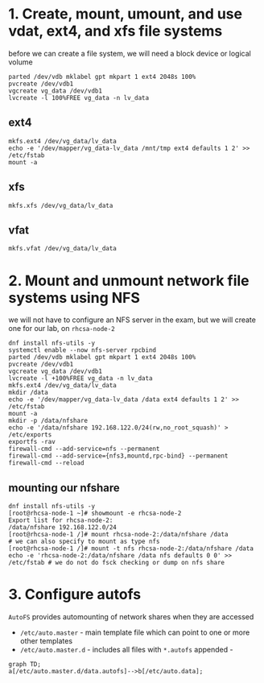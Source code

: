 # 1. Create, mount, umount, and use vdat, ext4, and xfs file systems

before we can create a file system, we will need a block device or logical volume
```
parted /dev/vdb mklabel gpt mkpart 1 ext4 2048s 100%
pvcreate /dev/vdb1
vgcreate vg_data /dev/vdb1
lvcreate -l 100%FREE vg_data -n lv_data
```

## ext4
```
mkfs.ext4 /dev/vg_data/lv_data
echo -e '/dev/mapper/vg_data-lv_data /mnt/tmp ext4 defaults 1 2' >> /etc/fstab
mount -a
```
## xfs
```
mkfs.xfs /dev/vg_data/lv_data
```
## vfat
```
mkfs.vfat /dev/vg_data/lv_data
```

# 2. Mount and unmount network file systems using NFS

we will not have to configure an NFS server in the exam, but we will create one for our lab, on `rhcsa-node-2`
```
dnf install nfs-utils -y
systemctl enable --now nfs-server rpcbind
parted /dev/vdb mklabel gpt mkpart 1 ext4 2048s 100%
pvcreate /dev/vdb1
vgcreate vg_data /dev/vdb1
lvcreate -l +100%FREE vg_data -n lv_data
mkfs.ext4 /dev/vg_data/lv_data
mkdir /data
echo -e '/dev/mapper/vg_data-lv_data /data ext4 defaults 1 2' >> /etc/fstab
mount -a
mkdir -p /data/nfshare
echo -e '/data/nfshare 192.168.122.0/24(rw,no_root_squash)' > /etc/exports
exportfs -rav
firewall-cmd --add-service=nfs --permanent
firewall-cmd --add-service={nfs3,mountd,rpc-bind} --permanent
firewall-cmd --reload
```

## mounting our nfshare
```
dnf install nfs-utils -y
[root@rhcsa-node-1 ~]# showmount -e rhcsa-node-2
Export list for rhcsa-node-2:
/data/nfshare 192.168.122.0/24
[root@rhcsa-node-1 /]# mount rhcsa-node-2:/data/nfshare /data
# we can also specify to mount as type nfs
[root@rhcsa-node-1 /]# mount -t nfs rhcsa-node-2:/data/nfshare /data
echo -e 'rhcsa-node-2:/data/nfshare /data nfs defaults 0 0' >> /etc/fstab # we do not do fsck checking or dump on nfs share

```

# 3. Configure autofs
`AutoFS` provides automounting of network shares when they are accessed
* `/etc/auto.master` - main template file which can point to one or more other templates
* `/etc/auto.master.d` - includes all files with `*.autofs` appended - 

```mermaid
graph TD;
a[/etc/auto.master.d/data.autofs]-->b[/etc/auto.data];
```
